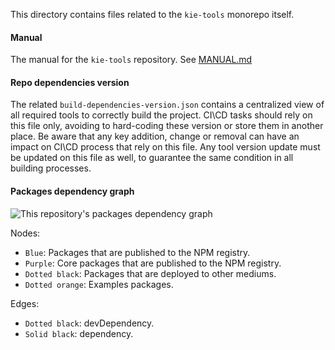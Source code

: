 <!--
   Licensed to the Apache Software Foundation (ASF) under one
   or more contributor license agreements.  See the NOTICE file
   distributed with this work for additional information
   regarding copyright ownership.  The ASF licenses this file
   to you under the Apache License, Version 2.0 (the
   "License"); you may not use this file except in compliance
   with the License.  You may obtain a copy of the License at
     http://www.apache.org/licenses/LICENSE-2.0
   Unless required by applicable law or agreed to in writing,
   software distributed under the License is distributed on an
   "AS IS" BASIS, WITHOUT WARRANTIES OR CONDITIONS OF ANY
   KIND, either express or implied.  See the License for the
   specific language governing permissions and limitations
   under the License.
-->

This directory contains files related to the `kie-tools` monorepo itself.

#### Manual

The manual for the `kie-tools` repository. See [MANUAL.md](./MANUAL.md)

#### Repo dependencies version

The related `build-dependencies-version.json` contains a centralized view of all required tools to correctly
build the project. CI\CD tasks should rely on this file only, avoiding to hard-coding these version or store
them in another place. Be aware that any key addition, change or removal can have an impact on CI\CD process
that rely on this file. Any tool version update must be updated on this file as well, to guarantee the same
condition in all building processes.

#### Packages dependency graph

![This repository's packages dependency graph](https://g.gravizo.com/source/svg?https%3A%2F%2Fraw.githubusercontent.com%2Fapache%2Fincubator-kie-tools%2Fmain%2Frepo%2Fgraph.dot)

Nodes:

- `Blue`: Packages that are published to the NPM registry.
- `Purple`: Core packages that are published to the NPM registry.
- `Dotted black`: Packages that are deployed to other mediums.
- `Dotted orange`: Examples packages.

Edges:

- `Dotted black`: devDependency.
- `Solid black`: dependency.
